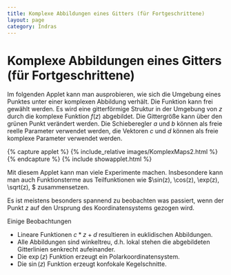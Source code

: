 ```yaml
---
title: Komplexe Abbildungen eines Gitters (für Fortgeschrittene)
layout: page
category: Indras
---
```


# Komplexe Abbildungen eines Gitters (für Fortgeschrittene)

Im folgenden Applet kann man ausprobieren, wie sich die Umgebung eines Punktes unter einer komplexen Abbildung verhält. Die Funktion kann frei gewählt werden. Es wird eine gitterförmige Struktur in der Umgebung von $z$ durch die komplexe Funktion $f(z)$ abgebildet. Die Gittergröße kann über den grünen Punkt verändert werden. Die Schieberegler $a$ und $b$ können als freie reelle Parameter verwendet werden, die Vektoren $c$ und $d$ können als freie komplexe Parameter verwendet werden.

{% capture applet %} {% include_relative images/KomplexMaps2.html %} {% endcapture %}
{% include showapplet.html %}

Mit diesem Applet kann man viele Experimente machen. Insbesondere kann man auch Funktionsterme aus Teilfunktionen wie $\sin(z), \cos(z), \exp(z), \sqrt(z), $ zusammensetzen.

Es ist meistens besonders spannend zu beobachten was passiert, wenn der Punkt $z$ auf den Ursprung des Koordinatensystems gezogen wird.

Einige Beobachtungen

* Lineare Funktionen $c*z+d$ resultieren in euklidischen Abbildungen.
* Alle Abbildungen sind winkeltreu, d.h. lokal stehen die abgebildeten Gitterlinien senkrecht aufeinander.
* Die $\exp(z)$ Funktion erzeugt ein Polarkoordinatensystem.
* Die $\sin(z)$ Funktion erzeugt konfokale Kegelschnitte.
